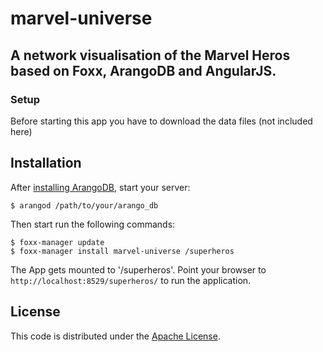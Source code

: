 # marvel-universe
## A network visualisation of the Marvel Heros based on Foxx, ArangoDB and AngularJS.

### Setup

Before starting this app you have to download the data files (not included here)

## Installation

After [installing ArangoDB](http://www.arangodb.org/download), start your server:

    $ arangod /path/to/your/arango_db

Then start run the following commands:

    $ foxx-manager update
    $ foxx-manager install marvel-universe /superheros

The App gets mounted to '/superheros'. Point your browser to `http://localhost:8529/superheros/` to run the application.


## License

This code is distributed under the [Apache License](http://www.apache.org/licenses/LICENSE-2.0).
